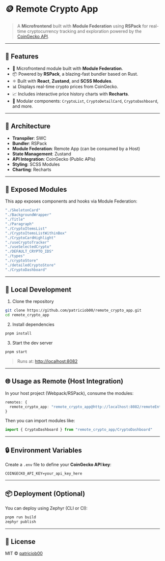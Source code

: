 # 🪙 Remote Crypto App

> A **Microfrontend** built with **Module Federation** using **RSPack** for real-time cryptocurrency tracking and exploration powered by the [CoinGecko API](https://www.coingecko.com/en/api).


---

## 🚀 Features

- 🔗 Microfrontend module built with **Module Federation**.
- 📦 Powered by **RSPack**, a blazing-fast bundler based on Rust.
- ⚛️ Built with **React**, **Zustand**, and **SCSS Modules**.
- 📊 Displays real-time crypto prices from CoinGecko.
- 📈 Includes interactive price history charts with **Recharts**.
- 🔁 Modular components: `CryptoList`, `CryptoDetailCard`, `CryptoDashboard`, and more.

---

## 🧩 Architecture

- **Transpiler**: SWC
- **Bundler**: RSPack
- **Module Federation**: Remote App (can be consumed by a Host)
- **State Management**: Zustand
- **API Integration**: CoinGecko (Public APIs)
- **Styling**: SCSS Modules
- **Charting**: Recharts

---

## 📁 Exposed Modules

This app exposes components and hooks via Module Federation:

```ts
"./SkeletonCard"
"./BackgroundWrapper"
"./Title"
"./Paragraph"
"./CryptoItemsList"
"./CryptoItemsListWithinBox"
"./CryptoCardHighlight"
"./useCryptoTracker"
"./useSelectedCrypto"
"./DEFAULT_CRYPTO_IDS"
"./types"
"./cryptoStore"
"./detailedCryptoStore"
"./CryptoDashboard"
```

---

## 🧪 Local Development

1. Clone the repository

```bash
git clone https://github.com/patriciob00/remote_crypto_app.git
cd remote_crypto_app
```

2. Install dependencies

```bash
pnpm install
```

3. Start the dev server

```bash
pnpm start
```

> Runs at: [http://localhost:8082](http://localhost:8082)

---

## 🌐 Usage as Remote (Host Integration)

In your host project (Webpack/RSPack), consume the modules:

```ts
remotes: {
  remote_crypto_app: "remote_crypto_app@http://localhost:8082/remoteEntry.js"
}
```

Then you can import modules like:

```ts
import { CryptoDashboard } from "remote_crypto_app/CryptoDashboard"
```

---

## 🔒 Environment Variables

Create a `.env` file to define your **CoinGecko API key**:

```
COINGECKO_API_KEY=your_api_key_here
```

---

## 📦 Deployment (Optional)

You can deploy using Zephyr (CLI or CI):

```bash
pnpm run build
zephyr publish
```

---

## 📄 License

MIT © [patriciob00](https://github.com/patriciob00)